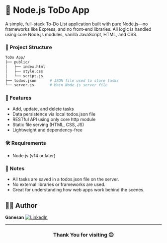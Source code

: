  # 📝 Node.js ToDo App
A simple, full-stack To-Do List application built with pure Node.js—no frameworks like Express, and no front-end libraries. All logic is handled using core Node.js modules, vanilla JavaScript, HTML, and CSS.

### 📁 Project Structure
```bash 
ToDo App/
├── public/
│   ├── index.html
│   ├── style.css
│   └── script.js
├── todos.json      # JSON file used to store tasks
└── server.js       # Main Node.js server file

```
### 🚀 Features
- Add, update, and delete tasks
- Data persistence via local todos.json file
- RESTful API using only core http module
- Static file serving (HTML, CSS, JS)
- Lightweight and dependency-free

### 🛠️ Requirements
- Node.js (v14 or later)

### 📌 Notes
- All tasks are saved in a todos.json file on the server.
- No external libraries or frameworks are used.
- Great for understanding how web apps work behind the scenes.

## 👨‍💻 Author

**Ganesan**
[![LinkedIn](https://img.shields.io/badge/LinkedIn-Connect-blue?style=flat\&logo=linkedin)](https://www.linkedin.com/in/gane-an)

---
### <center> Thank You for visiting 😊</center>